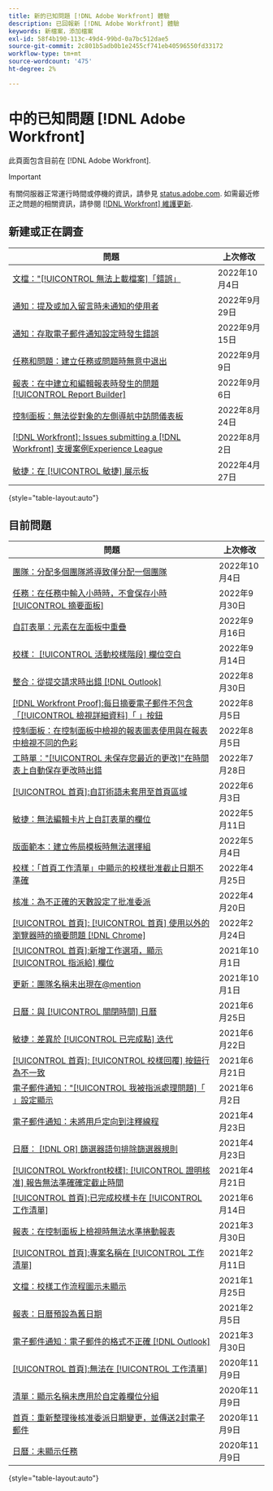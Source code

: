 ```yaml
---
title: 新的已知問題 [!DNL Adobe Workfront] 體驗
description: 已回報新 [!DNL Adobe Workfront] 體驗
keywords: 新檔案，添加檔案
exl-id: 58f4b190-113c-49d4-99bd-0a7bc512dae5
source-git-commit: 2c801b5adb0b1e2455cf741eb40596550fd33172
workflow-type: tm+mt
source-wordcount: '475'
ht-degree: 2%

---
```


# 中的已知問題 [!DNL Adobe Workfront]

此頁面包含目前在 [!DNL Adobe Workfront].

>[!IMPORTANT]
>
>有關伺服器正常運行時間或停機的資訊，請參見 [status.adobe.com](https://status.adobe.com). 如需最近修正之問題的相關資訊，請參閱 [[!DNL Workfront] 維護更新](../maintenance/current-updates.md).

## 新建或正在調查

| **問題** | **上次修改** |
|---|---|
| [文檔：&quot;[!UICONTROL 無法上載檔案]「錯誤」](known-issues-workfront/wf-documents-failed-to-upload-file.md) | 2022年10月4日 |
| [通知：提及或加入留言時未通知的使用者](known-issues-workfront/wf-notif-users-not-receiving-email-or-inapp-notif.md) | 2022年9月29日 |
| [通知：存取電子郵件通知設定時發生錯誤](known-issues-workfront/wf-notifications-preview-errors-with-options.md) | 2022年9月15日 |
| [任務和問題：建立任務或問題時無意中退出](known-issues-workfront/wf-inadvertent-exit-creating-tasks-or-issues.md) | 2022年9月9日 |
| [報表：在中建立和編輯報表時發生的問題 [!UICONTROL Report Builder]](known-issues-workfront/wf-reports-builder-degraded-performance.md) | 2022年9月6日 |
| [控制面板：無法從對象的左側導航中訪問儀表板](known-issues-workfront/wf-dashboards-cannot-open-from-left-nav.md) | 2022年8月24日 |
| [[!DNL Workfront]: Issues submitting a [!DNL Workfront] 支援案例Experience League](known-issues-workfront/wf-support-issues-submitting-support-case.md) | 2022年8月2日 |
| [敏捷：在 [!UICONTROL 敏捷] 展示板](known-issues-workfront/wf-agile-issues-moving-cards.md) | 2022年4月27日 |

{style=&quot;table-layout:auto&quot;}

## 目前問題

| **問題** | **上次修改** |
| -------------------------------------------------------------------------------------------------- | ----------------- |
| [團隊：分配多個團隊將導致僅分配一個團隊](known-issues-workfront/wf-teams-multiple-team-assignments.md) | 2022年10月4日 |
| [任務：在任務中輸入小時時，不會保存小時 [!UICONTROL 摘要面板]](known-issues-workfront/wf-hours-do-not-save-when-scrolling-summary-panel.md) | 2022年9月30日 |
| [自訂表單：元素在左面板中重疊](known-issues-workfront/wf-custom-forms-message-causes-element-overlap.md) | 2022年9月16日 |
| [校樣： [!UICONTROL 活動校樣階段] 欄位空白](known-issues-workfront/wf-documents-stages-do-not-populate-on-proof.md) | 2022年9月14日 |
| [整合：從提交請求時出錯 [!DNL Outlook] ](known-issues-workfront/wf-integrations-error-when-creating-request-from-outlook.md) | 2022年8月30日 |
| [[!DNL Workfront Proof]:每日摘要電子郵件不包含「[!UICONTROL 檢視詳細資料]「 」按鈕](known-issues-workfront-proof/proof-daily-summary-email-no-view-details-button.md) | 2022年8月5日 |
| [控制面板：在控制面板中檢視的報表圖表使用與在報表中檢視不同的色彩](known-issues-workfront/wf-dashboard-reports-wrong-color.md) | 2022年8月5日 |
| [工時單：&quot;[!UICONTROL 未保存您最近的更改]&quot;在時間表上自動保存更改時出錯](known-issues-workfront/wf-timesheets-recent-changes-not-saved-error.md) | 2022年7月28日 |
| [[!UICONTROL 首頁]:自訂術語未套用至首頁區域](known-issues-workfront/wf-home-custom-term-not-applied-to-home.md) | 2022年6月3日 |
| [敏捷：無法編輯卡片上自訂表單的欄位](known-issues-workfront/wf-agile-cannot-edit-fields-custom-cards.md) | 2022年5月11日 |
| [版面範本：建立佈局模板時無法選擇組](known-issues-workfront/wf-layout-templ-cannot-select-group.md) | 2022年5月4日 |
| [校樣：「首頁工作清單」中顯示的校樣批准截止日期不準確](known-issues-workfront-proof/inaccurate-proof-approval-deadline-displayed.md) | 2022年4月25日 |
| [核准：為不正確的天數設定了批准委派](known-issues-workfront/wf-approval-delegation-incorrect-number-of-days.md) | 2022年4月20日 |
| [[!UICONTROL 首頁]: [!UICONTROL 首頁] 使用以外的瀏覽器時的摘要問題 [!DNL Chrome]](known-issues-workfront/wf-home-summary-issues-when-not-using-chrome.md) | 2022年2月24日 |
| [[!UICONTROL 首頁]:新增工作選項，顯示 [!UICONTROL 指派給] 欄位](known-issues-workfront/wf-home-new-task-option-showing-deactivated-users.md) | 2021年10月1日 |
| [更新：團隊名稱未出現在@mention](known-issues-workfront/wf-updates-team-name-not-in-mention.md) | 2021年10月1日 |
| [日曆：與 [!UICONTROL 關閉時間] 日曆](known-issues-workfront/wf-calendars-issue-time-off.md) | 2021年6月25日 |
| [敏捷：差異於 [!UICONTROL 已完成點] 迭代](known-issues-workfront/wf-agile-discrepancy-in-completed-points.md) | 2021年6月22日 |
| [[!UICONTROL 首頁]: [!UICONTROL 校樣回覆] 按鈕行為不一致](known-issues-workfront-proof/reply-in-proof-button-behavior-is-inconsistent.md) | 2021年6月21日 |
| [電子郵件通知：&quot;[!UICONTROL 我被指派處理問題]「 」設定顯示](known-issues-workfront/wf-email-notif-im-assigned-to-issue-displaying.md) | 2021年6月2日 |
| [電子郵件通知：未將用戶定向到注釋線程](known-issues-workfront/wf-email-notif-user-not-directed-to-thread.md) | 2021年4月23日 |
| [日曆： [!DNL OR] 篩選器語句排除篩選器規則](known-issues-workfront/wf-calendars-or-filter-statement.md) | 2021年4月23日 |
| [[!UICONTROL Workfront校樣]: [!UICONTROL 證明核准] 報告無法準確確定截止時間](known-issues-workfront-proof/proof-approval-report-cant-accurately-determine-deadlines.md) | 2021年4月21日 |
| [[!UICONTROL 首頁]:已完成校樣卡在 [!UICONTROL 工作清單]](known-issues-workfront-proof/completed-proofs-stuck-in-the-work-list.md) | 2021年6月14日 |
| [報表：在控制面板上檢視時無法水準捲動報表](known-issues-workfront/wf-reports-cannot-scroll-horizontally.md) | 2021年3月30日 |
| [[!UICONTROL 首頁]:專案名稱在 [!UICONTROL 工作清單]](known-issues-workfront/wf-home-project-name-shows-as-guid.md) | 2021年2月11日 |
| [文檔：校樣工作流程圖示未顯示](known-issues-workfront-proof/proof-workflow-icon-is-not-displaying.md) | 2021年1月25日 |
| [報表：日曆預設為舊日期](known-issues-workfront/wf-reports-caledar-defaults-to-old-dates.md) | 2021年2月5日 |
| [電子郵件通知：電子郵件的格式不正確 [!DNL Outlook]](known-issues-workfront/wf-email-notif-not-formatting-in-outlook.md) | 2021年3月30日 |
| [[!UICONTROL 首頁]:無法在 [!UICONTROL 工作清單]](known-issues-workfront/wf-home-unable-to-view-document-image.md) | 2020年11月9日 |
| [清單：顯示名稱未應用於自定義欄位分組](known-issues-workfront/wf-lists-display-name-not-applied-to-grouping.md) | 2020年11月9日 |
| [首頁：重新整理後核准委派日期變更，並傳送2封電子郵件](known-issues-workfront/wf-home-approval-delegation-dates-changing.md) | 2020年11月9日 |
| [日曆：未顯示任務](known-issues-workfront/wf-calendar-tasks-not-displaying.md) | 2020年11月9日 |

{style=&quot;table-layout:auto&quot;}


<!--


-->
